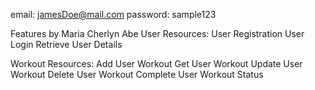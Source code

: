 email: jamesDoe@mail.com
password: sample123

Features by Maria Cherlyn Abe
User Resources:
User Registration
User Login
Retrieve User Details

Workout Resources:
Add User Workout
Get User Workout
Update User Workout
Delete User Workout
Complete User Workout Status



